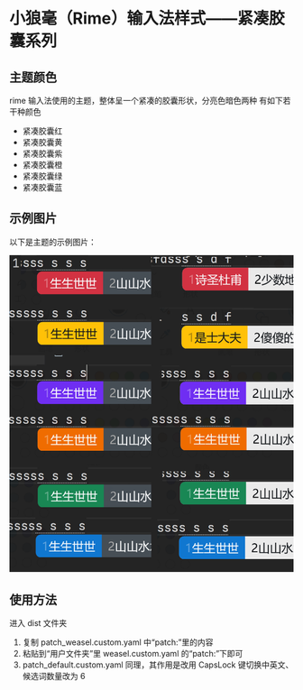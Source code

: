 # 小狼毫（Rime）输入法样式——紧凑胶囊系列

## 主题颜色

rime 输入法使用的主题，整体呈一个紧凑的胶囊形状，分亮色暗色两种
有如下若干种颜色

- 紧凑胶囊红
- 紧凑胶囊黄
- 紧凑胶囊紫
- 紧凑胶囊橙
- 紧凑胶囊绿
- 紧凑胶囊蓝

## 示例图片

以下是主题的示例图片：

![紧凑胶囊](assets/compact-capsule-examples.png)

## 使用方法

进入 dist 文件夹

1. 复制 patch_weasel.custom.yaml 中“patch:”里的内容
2. 粘贴到“用户文件夹”里 weasel.custom.yaml 的“patch:”下即可
3. patch_default.custom.yaml 同理，其作用是改用 CapsLock 键切换中英文、候选词数量改为 6

